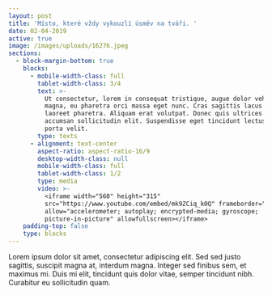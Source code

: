 ```yaml
---
layout: post
title: 'Místo, které vždy vykouzlí úsměv na tváři. '
date: 02-04-2019
active: true
image: /images/uploads/16276.jpeg
sections:
  - block-margin-bottom: true
    blocks:
      - mobile-width-class: full
        tablet-width-class: 3/4
        text: >-
          Ut consectetur, lorem in consequat tristique, augue dolor vehicula
          magna, eu pharetra orci massa eget nunc. Cras sagittis lacus ac arcu
          laoreet pharetra. Aliquam erat volutpat. Donec quis ultrices nibh,
          accumsan sollicitudin elit. Suspendisse eget tincidunt lectus, id
          porta velit.
        type: texts
      - alignment: text-center
        aspect-ratio: aspect-ratio-16/9
        desktop-width-class: null
        mobile-width-class: full
        tablet-width-class: 1/2
        type: media
        video: >-
          <iframe width="560" height="315"
          src="https://www.youtube.com/embed/mk9ZCiq_k0Q" frameborder="0"
          allow="accelerometer; autoplay; encrypted-media; gyroscope;
          picture-in-picture" allowfullscreen></iframe>
    padding-top: false
    type: blocks
---
```

Lorem ipsum dolor sit amet, consectetur adipiscing elit. Sed sed justo sagittis, suscipit magna at, interdum magna. Integer sed finibus sem, et maximus mi. Duis mi elit, tincidunt quis dolor vitae, semper tincidunt nibh. Curabitur eu sollicitudin quam.
